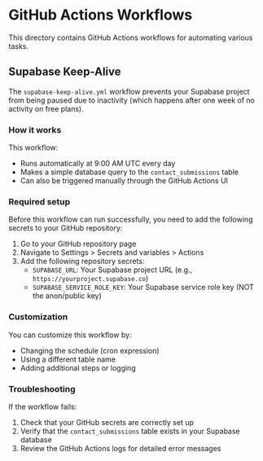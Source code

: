 # GitHub Actions Workflows

This directory contains GitHub Actions workflows for automating various tasks.

## Supabase Keep-Alive

The `supabase-keep-alive.yml` workflow prevents your Supabase project from being paused due to inactivity (which happens after one week of no activity on free plans).

### How it works

This workflow:
- Runs automatically at 9:00 AM UTC every day
- Makes a simple database query to the `contact_submissions` table
- Can also be triggered manually through the GitHub Actions UI

### Required setup

Before this workflow can run successfully, you need to add the following secrets to your GitHub repository:

1. Go to your GitHub repository page
2. Navigate to Settings > Secrets and variables > Actions
3. Add the following repository secrets:
   - `SUPABASE_URL`: Your Supabase project URL (e.g., `https://yourproject.supabase.co`)
   - `SUPABASE_SERVICE_ROLE_KEY`: Your Supabase service role key (NOT the anon/public key)

### Customization

You can customize this workflow by:
- Changing the schedule (cron expression)
- Using a different table name 
- Adding additional steps or logging

### Troubleshooting

If the workflow fails:
1. Check that your GitHub secrets are correctly set up
2. Verify that the `contact_submissions` table exists in your Supabase database
3. Review the GitHub Actions logs for detailed error messages
